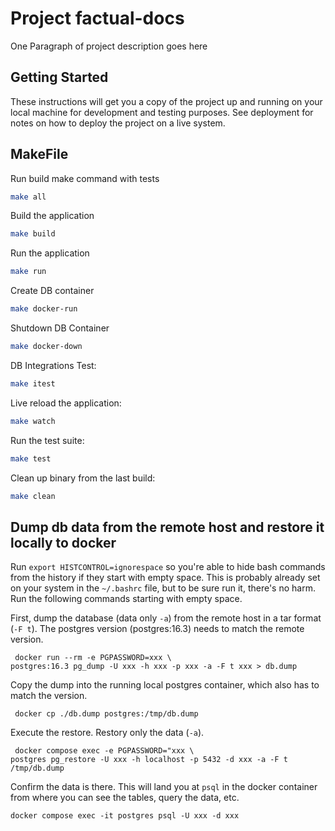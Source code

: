 # Project factual-docs

One Paragraph of project description goes here

## Getting Started

These instructions will get you a copy of the project up and running on your local machine for development and testing purposes. See deployment for notes on how to deploy the project on a live system.

## MakeFile

Run build make command with tests
```bash
make all
```

Build the application
```bash
make build
```

Run the application
```bash
make run
```
Create DB container
```bash
make docker-run
```

Shutdown DB Container
```bash
make docker-down
```

DB Integrations Test:
```bash
make itest
```

Live reload the application:
```bash
make watch
```

Run the test suite:
```bash
make test
```

Clean up binary from the last build:
```bash
make clean
```


## Dump db data from the remote host and restore it locally to docker

Run `export HISTCONTROL=ignorespace` so you're able to hide bash commands from the history if they start with empty space. This is probably already set on your system in the `~/.bashrc` file, but to be sure run it, there's no harm. Run the following commands starting with empty space.

First, dump the database (data only `-a`) from the remote host in a tar format (`-F t`). The postgres version (postgres:16.3) needs to match the remote version.
```
 docker run --rm -e PGPASSWORD=xxx \
postgres:16.3 pg_dump -U xxx -h xxx -p xxx -a -F t xxx > db.dump
```

Copy the dump into the running local postgres container, which also has to match the version.
```
 docker cp ./db.dump postgres:/tmp/db.dump
```

Execute the restore. Restory only the data (`-a`).

```
 docker compose exec -e PGPASSWORD="xxx \
postgres pg_restore -U xxx -h localhost -p 5432 -d xxx -a -F t /tmp/db.dump
```

Confirm the data is there. This will land you at `psql` in the docker container from where you can see the tables, query the data, etc.
```
docker compose exec -it postgres psql -U xxx -d xxx
```